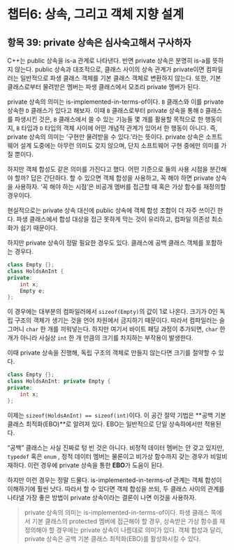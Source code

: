 # 챕터6: 상속, 그리고 객체 지향 설계

## 항목 39: private 상속은 심사숙고해서 구사하자

C++는 public 상속을 is-a 관계로 나타낸다. 반면 private 상속은 분명히 is-a를 뜻하지 않는다. public 상속과 대조적으로, 클래스 사이의 상속 관계가 private이면 컴파일러는 일반적으로 파생 클래스 객체를 기본 클래스 객체로 변환하지 않는다. 또한, 기본 클래스로부터 물려받은 멤버는 파생 클래스에서 모조리 private 멤버가 된다.

private 상속의 의미는 is-implemented-in-terms-of이다. `B` 클래스와 이를 private 상속한 `D` 클래스가 있다고 해보자. 이때 `B` 클래스로부터 private 상속을 통해 `D` 클래스를 파생시킨 것은, `B` 클래스에서 쓸 수 있는 기능들 몇 개를 활용할 목적으로 한 행동이지, `B` 타입과 `D` 타입의 객체 사이에 어떤 개념적 관계가 있어서 한 행동이 아니다. 즉, private 상속의 의미는 ‘구현만 물려받을 수 있다.’라는 뜻이다. private 상속은 소프트웨어 설계 도중에는 아무런 의미도 갖지 않으며, 단지 소프트웨어 구현 중에만 의미를 가질 뿐이다.

하지만 객체 합성도 같은 의미를 가진다고 했다. 어떤 기준으로 둘의 사용 시점을 분간해야 할까? 답은 간단하다. 할 수 있으면 객체 합성을 사용하고, 꼭 해야 하면 private 상속을 사용하자. ‘꼭 해야 하는 시점’은 비공개 멤버를 접근할 때 혹은 가상 함수를 재정의할 경우이다.

현실적으로는 private 상속 대신에 public 상속에 객체 합성 조합이 더 자주 쓰이긴 한다. 파생 클래스에서 합성 대상을 접근 못하게 막는 것이 유리하고, 컴파일 의존성 최소화가 쉽기 때문이다.

하지만 private 상속이 정말 필요한 경우도 있다. 클래스에 공백 클래스 객체를 포함하는 경우다.

```cpp
class Empty {};
class HoldsAnInt {
private:
	int x;
	Empty e;
};
```

이 경우에는 대부분의 컴파일러에서 `sizeof(Empty)`의 값이 1로 나온다. 크기가 0인 독립 구조의 객체가 생기는 것을 언어 차원에서 금지하기 때문이다. 따라서 컴파일러는 슬그머니 `char` 한 개를 끼워넣는다. 하지만 여기서 바이트 패딩 과정이 추가되면, `char` 한 개가 아니라 사실상 `int` 한 개 만큼의 크기를 차지하는 부작용이 발생한다.

이때 private 상속을 진행해, 독립 구조의 객체로 만들지 않는다면 크기를 절약할 수 있다.

```cpp
class Empty {};
class HoldsAnInt: private Empty {
private:
	int x;
};
```

이제는 `sizeof(HoldsAnInt) == sizeof(int)`이다. 이 공간 절약 기법은 **공백 기본 클래스 최적화(EBO)**로 알려져 있다. EBO는 일반적으로 단일 상속하에서만 적용된다.

“공백” 클래스는 사실 진짜로 텅 빈 것은 아니다. 비정적 데이터 멤버는 안 갖고 있지만, `typedef` 혹은 `enum` , 정적 데이터 멤버는 물론이고 비가상 함수까지 갖는 경우가 비일비재하다. 이런 경우에 private 상속을 통한 **EBO**가 도움이 된다.

하지만 이런 경우는 정말 드물다. is-implemented-in-terms-of 관계는 객체 합성이 이해하기에 훨씬 낫다. 따라서 할 수 있다면 객체 합성을 쓰되, 두 클래스 사이의 관계를 나타낼 가장 좋은 방법이 private 상속이라는 결론이 나면 이것을 사용하자.

> private 상속의 의미는 is-implemented-in-terms-of이다. 파생 클래스 쪽에서 기본 클래스의 protected 멤버에 접근해야 할 경우, 상속받은 가상 함수를 재정의해야 할 경우에는 private 상속이 나름대로 의미가 있다.
객체 합성과 달리, private 상속은 공백 기본 클래스 최적화(EBO)를 활성화시킬 수 있다.